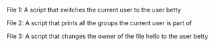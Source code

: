 File 1: A script that switches the current user to the user betty

File 2: A script that prints all the groups the current user is part of

File 3: A script that changes the owner of the file hello to the user betty
